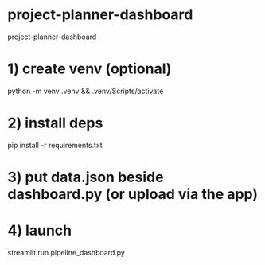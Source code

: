 # project-planner-dashboard
project-planner-dashboard


# 1) create venv (optional)
python -m venv .venv && .venv/Scripts/activate

# 2) install deps
pip install -r requirements.txt

# 3) put data.json beside dashboard.py (or upload via the app)
# 4) launch
streamlit run pipeline_dashboard.py
